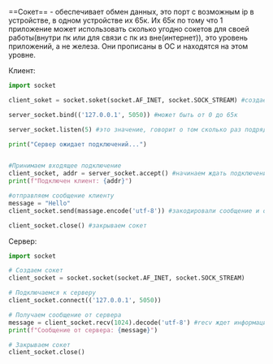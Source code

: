 ==Сокет== - обеспечивает обмен данных, это порт с возможным ip в устройстве, в одном устройстве их 65к.
Их 65к по тому что 1 приложение может использовать сколько угодно сокетов для своей работы(внутри пк или для связи с пк из вне(интернет)), это уровень приложений, а не железа. Они прописаны в ОС и находятся на этом уровне.


Клиент:
```Python
import socket

client_soket = socket.soket(socket.AF_INET, socket.SOCK_STREAM) #создаем сокет

server_socket.bind(('127.0.0.1', 5050)) #может быть от 0 до 65к

server_socket.listen(5) #это значение, говорит о том сколько раз подряд может попытаться произойти подключение, значение ограничено чтобы не использовать зря ресурсы компьютера

print("Сервер ожидает подключений...")


#Принимаем входящее подключение
client_socket, addr = server_socket.accept() #начинаем ждать подключения других сокетов
print(f"Подключен клиент: {addr}")

#отправляем сообщение клиенту
message = "Hello"
client_socket.send(massage.encode('utf-8')) #закодировали сообщение и отправляем

client_socket.close() #закрываем сокет
```

Сервер:
```Python
import socket

# Создаем сокет
client_socket = socket.socket(socket.AF_INET, socket.SOCK_STREAM)

# Подключаемся к серверу
client_socket.connect(('127.0.0.1', 5050))

# Получаем сообщение от сервера
message = client_socket.recv(1024).decode('utf-8') #recv ждет информацию из сервера, ждет ответ от сервера, ждет в размере 1024 байта, больший размер он не воспримет, 1024 это размер покета
print(f"Сообщение от сервера: {message}")

# Закрываем сокет
client_socket.close()
```